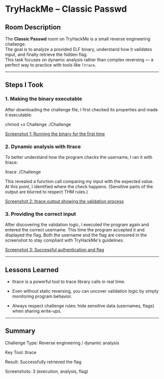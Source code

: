 # TryHackMe – Classic Passwd

## Room Description
The **Classic Passwd** room on TryHackMe is a small reverse engineering challenge.  
The goal is to analyze a provided ELF binary, understand how it validates input, and finally retrieve the hidden flag.  
This task focuses on dynamic analysis rather than complex reversing — a perfect way to practice with tools like `ltrace`.

---

## Steps I Took

### 1. Making the binary executable
After downloading the challenge file, I first checked its properties and made it executable:

chmod +x Challenge
./Challenge

[Screenshot 1: Running the binary for the first time](./screenshots/01-run-binary.png)

### 2. Dynamic analysis with ltrace

To better understand how the program checks the username, I ran it with ltrace:

ltrace ./Challenge

This revealed a function call comparing my input with the expected value.
At this point, I identified where the check happens. (Sensitive parts of the output are blurred to respect THM rules.)

[Screenshot 2: ltrace output showing the validation process](./screenshots/02-ltrace.png)

### 3. Providing the correct input

After discovering the validation logic, I executed the program again and entered the correct username.
This time the program accepted it and displayed the flag.
Both the username and the flag are censored in the screenshot to stay compliant with TryHackMe's guidelines.

[Screenshot 3: Successful authentication and flag](./screenshots/03-flag.png)

---

## Lessons Learned

- ltrace is a powerful tool to trace library calls in real time.

- Even without static reversing, you can uncover validation logic by simply monitoring program behavior.

- Always respect challenge rules: hide sensitive data (usernames, flags) when sharing write-ups.

---

## Summary

Challenge Type: Reverse engineering / dynamic analysis

Key Tool: ltrace

Result: Successfully retrieved the flag

Screenshots: 3 (execution, analysis, flag)